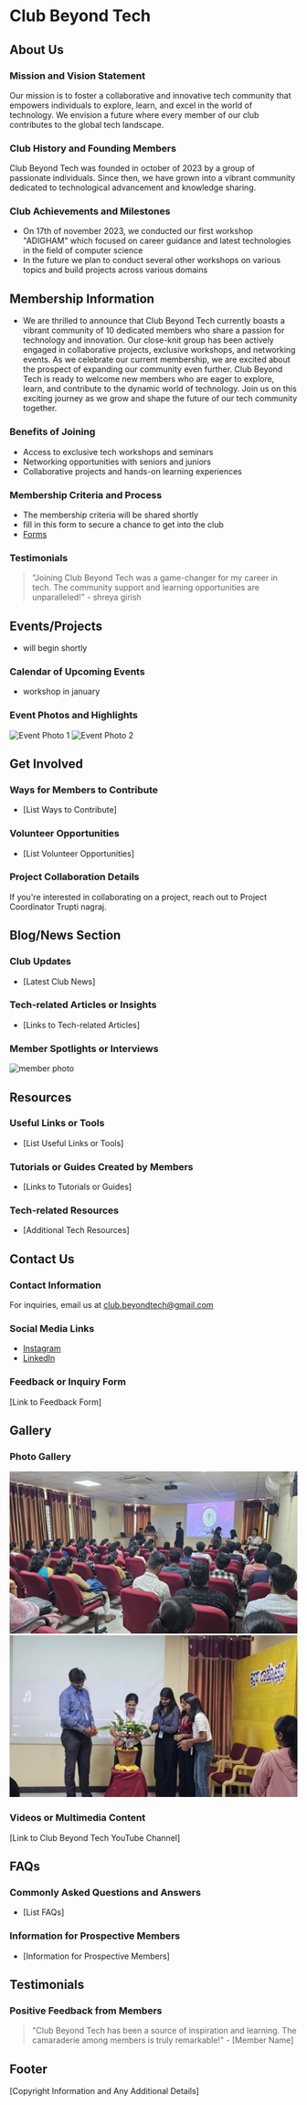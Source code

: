 
# Club Beyond Tech

## About Us

### Mission and Vision Statement
Our mission is to foster a collaborative and innovative tech community that empowers individuals to explore, learn, and excel in the world of technology. We envision a future where every member of our club contributes to the global tech landscape.

### Club History and Founding Members
Club Beyond Tech was founded in october of 2023 by a group of passionate individuals. Since then, we have grown into a vibrant community dedicated to technological advancement and knowledge sharing.

### Club Achievements and Milestones
- On 17th of november 2023, we conducted our first workshop "ADIGHAM" which focused on career guidance and latest technologies in the field of computer science
- In the future we plan to conduct several other workshops on various topics and build projects across various domains

## Membership Information
- We are thrilled to announce that Club Beyond Tech currently boasts a vibrant community of 10 dedicated members who share a passion for technology and innovation. Our close-knit group has been actively engaged in collaborative projects, exclusive workshops, and networking events. As we celebrate our current membership, we are excited about the prospect of expanding our community even further. Club Beyond Tech is ready to welcome new members who are eager to explore, learn, and contribute to the dynamic world of technology. Join us on this exciting journey as we grow and shape the future of our tech community together.

### Benefits of Joining
- Access to exclusive tech workshops and seminars
- Networking opportunities with seniors and juniors
- Collaborative projects and hands-on learning experiences

### Membership Criteria and Process
- The membership criteria will be shared shortly
- fill in this form to secure a chance to get into the club
- [Forms](https://forms.gle/qKCaRXzY7ikNLZLu9)

### Testimonials
> "Joining Club Beyond Tech was a game-changer for my career in tech. The community support and learning opportunities are unparalleled!" - shreya girish

## Events/Projects
- will begin shortly

### Calendar of Upcoming Events
- workshop in january

### Event Photos and Highlights
![Event Photo 1](IMG_13302.JPG)
![Event Photo 2](IMG_13322.JPG)

## Get Involved

### Ways for Members to Contribute
- [List Ways to Contribute]

### Volunteer Opportunities
- [List Volunteer Opportunities]

### Project Collaboration Details
If you're interested in collaborating on a project, reach out to Project Coordinator Trupti nagraj.

## Blog/News Section

### Club Updates
- [Latest Club News]

### Tech-related Articles or Insights
- [Links to Tech-related Articles]

### Member Spotlights or Interviews
![member photo](IMG_13302.JPG)


## Resources

### Useful Links or Tools
- [List Useful Links or Tools]

### Tutorials or Guides Created by Members
- [Links to Tutorials or Guides]

### Tech-related Resources
- [Additional Tech Resources]

## Contact Us

### Contact Information
For inquiries, email us at club.beyondtech@gmail.com

### Social Media Links
- [Instagram](https://www.instagram.com/beyondtech_jnnce?igsh=MW1obDgzcjJnOGY5Mw==)
- [LinkedIn](https://www.linkedin.com/in/anukeerthana-mb-011681259?utm_source=share&utm_campaign=share_via&utm_content=profile&utm_medium=ios_app)

### Feedback or Inquiry Form
[Link to Feedback Form]

## Gallery

### Photo Gallery
![Event Photo 1](IMG_1327.JPG)
![Event Photo 2](IMG_1328.JPG)

### Videos or Multimedia Content
[Link to Club Beyond Tech YouTube Channel]

## FAQs

### Commonly Asked Questions and Answers
- [List FAQs]

### Information for Prospective Members
- [Information for Prospective Members]

## Testimonials

### Positive Feedback from Members
> "Club Beyond Tech has been a source of inspiration and learning. The camaraderie among members is truly remarkable!" - [Member Name]

## Footer
[Copyright Information and Any Additional Details]
